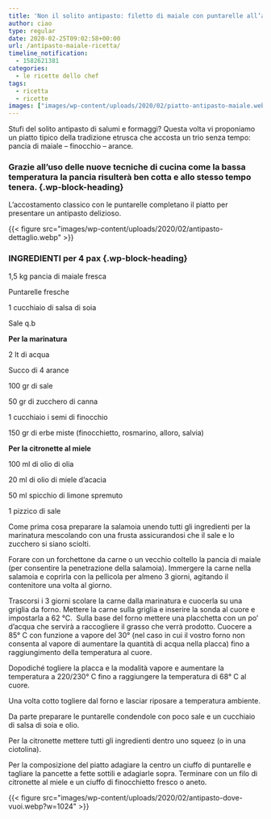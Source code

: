 ```yaml
---
title: 'Non il solito antipasto: filetto di maiale con puntarelle all’agro'
author: ciao
type: regular
date: 2020-02-25T09:02:58+00:00
url: /antipasto-maiale-ricetta/
timeline_notification:
  - 1582621381
categories:
  - le ricette dello chef
tags:
  - ricetta
  - ricette
images: ["images/wp-content/uploads/2020/02/piatto-antipasto-maiale.webp"]
---
```

Stufi del solito antipasto di salumi e formaggi? Questa volta vi proponiamo un piatto tipico della tradizione etrusca che accosta un trio senza tempo: pancia di maiale &#8211; finocchio – arance.&nbsp;

### Grazie all’uso delle nuove tecniche di cucina come la bassa temperatura la pancia risulterà ben cotta e allo stesso tempo tenera. {.wp-block-heading}

L’accostamento classico con le puntarelle completano il piatto per presentare un antipasto delizioso.


{{< figure src="images/wp-content/uploads/2020/02/antipasto-dettaglio.webp" >}}


### INGREDIENTI per 4 pax {.wp-block-heading}

1,5 kg pancia di maiale fresca

Puntarelle fresche&nbsp;

1 cucchiaio di salsa di soia

Sale q.b

**Per la marinatura**&nbsp;

2 lt di acqua

Succo di 4 arance

100 gr di sale

50 gr di zucchero di canna

1 cucchiaio i semi di finocchio

150 gr di erbe miste (finocchietto, rosmarino, alloro, salvia)

**Per la citronette al miele**

100 ml di olio di olia&nbsp;

20 ml di olio di miele d’acacia

50 ml spicchio di limone spremuto

1 pizzico di sale

Come prima cosa preparare la salamoia unendo tutti gli ingredienti per la marinatura mescolando con una frusta assicurandosi che il sale e lo zucchero si siano sciolti.

Forare con un forchettone da carne o un vecchio coltello la pancia di maiale (per consentire la penetrazione della salamoia). Immergere la carne nella salamoia e coprirla con la pellicola per almeno 3 giorni, agitando il contenitore una volta al giorno.

Trascorsi i 3 giorni scolare la carne dalla marinatura e cuocerla su una griglia da forno. Mettere la carne sulla griglia e inserire la sonda al cuore e impostarla a 62 °C.&nbsp; Sulla base del forno mettere una placchetta con un po’ d’acqua che servirà a raccogliere il grasso che verrà prodotto. Cuocere a 85° C con funzione a vapore del 30° (nel caso in cui il vostro forno non consenta al vapore di aumentare la quantità di acqua nella placca) fino a raggiungimento della temperatura al cuore.

Dopodiché togliere la placca e la modalità vapore e aumentare la temperatura a 220/230° C fino a raggiungere la temperatura di 68° C al cuore.

Una volta cotto togliere dal forno e lasciar riposare a temperatura ambiente.

Da parte preparare le puntarelle condendole con poco sale e un cucchiaio di salsa di soia e olio.

Per la citronette mettere tutti gli ingredienti dentro uno squeez (o in una ciotolina).&nbsp;

Per la composizione del piatto adagiare la centro un ciuffo di puntarelle e tagliare la pancette a fette sottili e adagiarle sopra. Terminare con un filo di citronette al miele e un ciuffo di finocchietto fresco o aneto.


{{< figure src="images/wp-content/uploads/2020/02/antipasto-dove-vuoi.webp?w=1024" >}}
